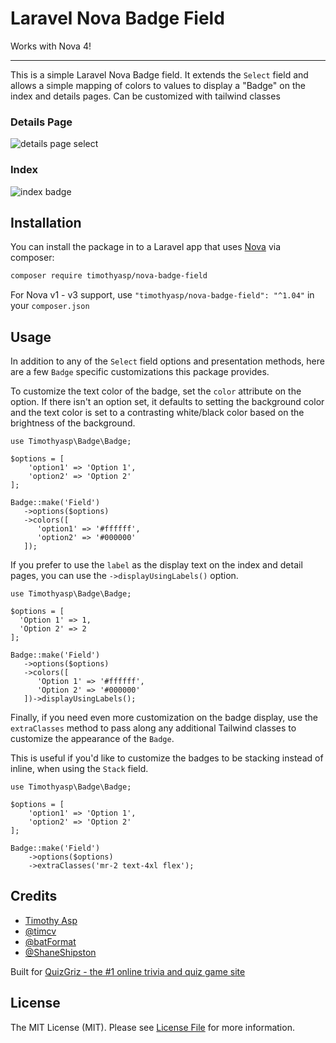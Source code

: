 # Laravel Nova Badge Field

Works with Nova 4!

---

This is a simple Laravel Nova Badge field. It extends the `Select` field and allows a simple mapping of colors to values to
display a "Badge" on the index and details pages.  Can be customized with tailwind classes

### Details Page

![details page select](https://cdn-pro.dprcdn.net/files/acc_465612/S5MDqi)

### Index

![index badge](https://cdn-pro.dprcdn.net/files/acc_465612/gibgjD)

## Installation

You can install the package in to a Laravel app that uses [Nova](https://nova.laravel.com) via composer:

```bash
composer require timothyasp/nova-badge-field
```

For Nova v1 - v3 support, use `"timothyasp/nova-badge-field": "^1.04"` in your `composer.json`

## Usage

In addition to any of the `Select` field options and presentation methods, here are a few `Badge` specific
customizations this package provides.

To customize the text color of the badge, set the `color` attribute on the option. If there isn't an option set, it
defaults to setting the background color and the text color is set to a contrasting white/black color based on the
brightness of the background.

```
use Timothyasp\Badge\Badge;

$options = [
    'option1' => 'Option 1',
    'option2' => 'Option 2'
];

Badge::make('Field')
   ->options($options)
   ->colors([
      'option1' => '#ffffff',
      'option2' => '#000000'
   ]);
```

If you prefer to use the `label` as the display text on the index and detail pages, you can use
the `->displayUsingLabels()` option.

```
use Timothyasp\Badge\Badge;

$options = [
  'Option 1' => 1,
  'Option 2' => 2
];

Badge::make('Field')
   ->options($options)
   ->colors([
      'Option 1' => '#ffffff',
      'Option 2' => '#000000'
   ])->displayUsingLabels();
```

Finally, if you need even more customization on the badge display, use the `extraClasses` method to pass along any
additional Tailwind classes to customize the appearance of the `Badge`.  

This is useful if you'd like to customize the badges to be stacking instead of inline, when using the `Stack` field. 

```
use Timothyasp\Badge\Badge;

$options = [
    'option1' => 'Option 1',
    'option2' => 'Option 2'
];

Badge::make('Field')
    ->options($options)
    ->extraClasses('mr-2 text-4xl flex');
```

## Credits

- [Timothy Asp](https://github.com/timothyasp)
- [@timcv](https://github.com/timcv)
- [@batFormat](https://github.com/batFormat)
- [@ShaneShipston](https://github.com/ShaneShipston)

Built for [QuizGriz - the #1 online trivia and quiz game site](https://grizly.com)

## License

The MIT License (MIT). Please see [License File](LICENSE.md) for more information.
